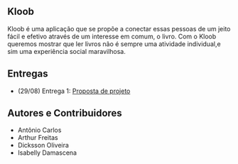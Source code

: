 ## Kloob

Kloob é uma aplicação que se propõe a conectar essas pessoas de um jeito fácil e efetivo através de um interesse em comum, o livro. Com o Kloob queremos mostrar que ler livros não é sempre uma atividade individual,e sim uma experiência social maravilhosa.

## Entregas 
- (29/08) Entrega 1: [Proposta de projeto](https://github.com/ArthurFreitas/APS_2017-2/edit/master/README.md)

## Autores e Contribuidores
- Antônio Carlos
- Arthur Freitas 
- Dicksson Oliveira
- Isabelly Damascena




